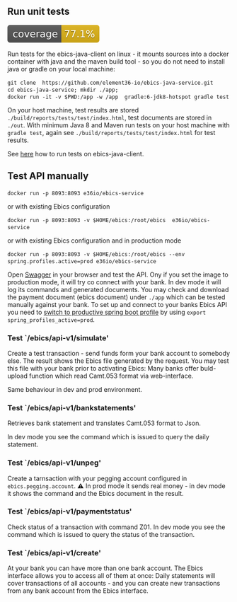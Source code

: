 ## Run unit tests

![Coverage](.github/badges/jacoco.svg)

Run tests for the ebics-java-client on linux - it mounts sources into a docker container with java and the maven build tool - 
so you do not need to install java or gradle on your local machine: 

    git clone  https://github.com/element36-io/ebics-java-service.git
    cd ebics-java-service; mkdir ./app;
    docker run -it -v $PWD:/app -w /app  gradle:6-jdk8-hotspot gradle test
    
On your host machine, test results are stored `./build/reports/tests/test/index.html`, test documents are stored in `./out`. With minimum Java 8 and Maven run tests on your host machine with `gradle test`, again see `./build/reports/tests/test/index.html` for test results.

See [here](https://github.com/element36-io/ebics-java-client/blob/master/README.md) how to run tests on ebics-java-client. 

## Test API manually

    docker run -p 8093:8093 e36io/ebics-service

or with existing Ebics configuration

    docker run -p 8093:8093 -v $HOME/ebics:/root/ebics  e36io/ebics-service

or with existing Ebics configuration and in production mode 

    docker run -p 8093:8093 -v $HOME/ebics:/root/ebics --env spring.profiles.active=prod e36io/ebics-service


Open [Swagger](http://localhost:8093/ebics/swagger-ui/?url=/ebics/v2/api-docs/) in your 
browser and test the API. Ony if you set the image to production mode, it will 
try co connect with your bank. In dev mode it will log its commands and generated 
documents. You may check and download the payment document (ebics document) under `./app`
which can be tested manually against your bank. To set up and connect to your banks 
Ebics API you need to [switch to productive spring boot
profile](https://www.baeldung.com/spring-profiles) by using `export spring_profiles_active=prod`. 


### Test  `/ebics/api-v1/simulate' 

Create a test transaction - send funds form your bank account to somebody else. 
The result shows the Ebics file generated by the request. 
You may test this file with your bank prior to activating Ebics: Many
banks offer buld-upload function which read Camt.053 format via web-interface. 

Same behaviour in dev and prod environment. 

### Test  `/ebics/api-v1/bankstatements' 

Retrieves bank statement and translates Camt.053 format to Json. 

In dev mode you see the command which is issued to query the daily statement. 

### Test  `/ebics/api-v1/unpeg' 

Create a tarnsaction with your pegging account configured in `ebics.pegging.account`. 
:warning: In prod mode it sends real money - in dev mode it shows the command and the Ebics document in the result. 

### Test  `/ebics/api-v1/paymentstatus'

Check status of a transaction with command Z01. In dev mode you see the command which is issued to query the status of the transaction.

### Test  `/ebics/api-v1/create'

At your bank you can have more than one bank account. The Ebics interface allows you to access all of them at once: 
Daily statements will cover transactions of all accounts - and you can create new transactions from any bank account 
from the Ebics interface. 



